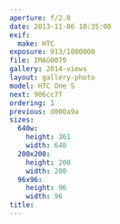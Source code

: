 ```yaml
---
aperture: f/2.0
date: 2013-11-06 10:35:00
exif:
  make: HTC
exposure: 913/1000000
file: IMAG0079
gallery: 2014-views
layout: gallery-photo
model: HTC One S
next: 906cc7f
ordering: 1
previous: d000a9a
sizes:
  640w:
    height: 361
    width: 640
  200x200:
    height: 200
    width: 200
  96x96:
    height: 96
    width: 96
title: 
---
```

